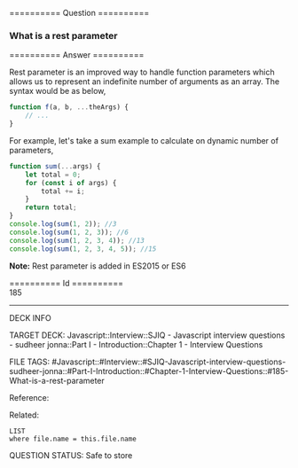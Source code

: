 ========== Question ==========  

### What is a rest parameter  

========== Answer ==========  

Rest parameter is an improved way to handle function parameters which allows us to represent an indefinite number of arguments as an array. The syntax would be as below,

```javascript
function f(a, b, ...theArgs) {
    // ...
}
```

For example, let's take a sum example to calculate on dynamic number of parameters,

```javascript
function sum(...args) {
    let total = 0;
    for (const i of args) {
        total += i;
    }
    return total;
}
console.log(sum(1, 2)); //3
console.log(sum(1, 2, 3)); //6
console.log(sum(1, 2, 3, 4)); //13
console.log(sum(1, 2, 3, 4, 5)); //15
```

**Note:** Rest parameter is added in ES2015 or ES6

========== Id ==========  
185

---

DECK INFO

TARGET DECK: Javascript::Interview::SJIQ - Javascript interview questions - sudheer jonna::Part I - Introduction::Chapter 1 - Interview Questions

FILE TAGS: #Javascript::#Interview::#SJIQ-Javascript-interview-questions-sudheer-jonna::#Part-I-Introduction::#Chapter-1-Interview-Questions::#185-What-is-a-rest-parameter

Reference:

Related:

```dataview
LIST
where file.name = this.file.name
```

QUESTION STATUS: Safe to store
